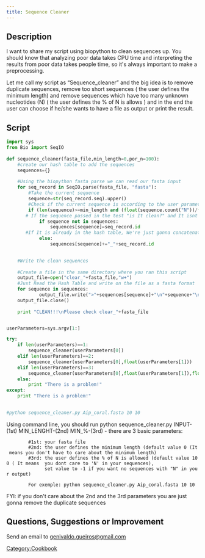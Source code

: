 ```yaml
---
title: Sequence Cleaner
---
```


Description
-----------

I want to share my script using biopython to clean sequences up. You
should know that analyzing poor data takes CPU time and interpreting the
results from poor data takes people time, so it's always important to
make a preprocessing.

Let me call my script as “Sequence\_cleaner” and the big idea is to
remove duplicate sequences, remove too short sequences ( the user
defines the minimum length) and remove sequences which have too many
unknown nucleotides (N) ( the user defines the % of N is allows ) and in
the end the user can choose if he/she wants to have a file as output or
print the result.

Script
------

``` Python
import sys
from Bio import SeqIO
 
def sequence_cleaner(fasta_file,min_length=0,por_n=100):
    #create our hash table to add the sequences
    sequences={}
 
    #Using the biopython fasta parse we can read our fasta input
    for seq_record in SeqIO.parse(fasta_file, "fasta"):
        #Take the current sequence
        sequence=str(seq_record.seq).upper()
        #Check if the current sequence is according to the user parameters
        if (len(sequence)>=min_length and (float(sequence.count("N"))/float(len(sequence)))*100<=por_n):
       # If the sequence passed in the test "is It clean?" and It isnt in the hash table , the sequence and Its id are going to be in the hash
            if sequence not in sequences:
                sequences[sequence]=seq_record.id
       #If It is already in the hash table, We're just gonna concatenate the ID of the current sequence to another one that is already in the hash table
            else:
                sequences[sequence]+="_"+seq_record.id
 

    #Write the clean sequences
 
    #Create a file in the same directory where you ran this script
    output_file=open("clear_"+fasta_file,"w+")
    #Just Read the Hash Table and write on the file as a fasta format
    for sequence in sequences:
            output_file.write(">"+sequences[sequence]+"\n"+sequence+"\n")
    output_file.close()
    
    print "CLEAN!!!\nPlease check clear_"+fasta_file


userParameters=sys.argv[1:]

try:
    if len(userParameters)==1:
        sequence_cleaner(userParameters[0])
    elif len(userParameters)==2:
        sequence_cleaner(userParameters[0],float(userParameters[1]))
    elif len(userParameters)==3:
        sequence_cleaner(userParameters[0],float(userParameters[1]),float(userParameters[2]))
    else:
        print "There is a problem!"
except:
    print "There is a problem!"

    
#python sequence_cleaner.py Aip_coral.fasta 10 10
```

Using command line, you should run python sequence\_cleaner.py
INPUT-(1st) MIN\_LENGHT-(2nd) MIN\_%-(3rd) - there are 3 basic
parameters:

`        #1st: your fasta file `  
`        #2nd: the user defines the minimum length (default value 0 (It means you don't have to care about the minimum length)`  
`        #3rd: the user defines the % of N is allowed (default value 100 ( It means  you dont care to 'N' in your sequences), `  
`              set value to -1 if you want no sequences with "N" in your output)`

`        For exemple: python sequence_cleaner.py Aip_coral.fasta 10 10`

FYI: if you don't care about the 2nd and the 3rd parameters you are just
gonna remove the duplicate sequences

Questions, Suggestions or Improvement
-------------------------------------

Send an email to genivaldo.gueiros@gmail.com

<Category:Cookbook>
